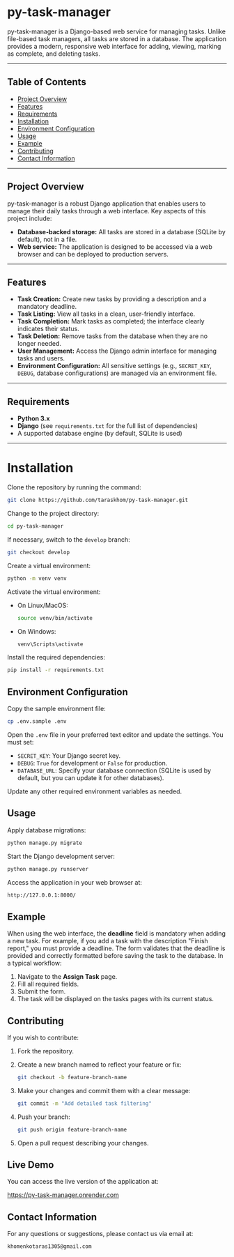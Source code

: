 # py-task-manager

py-task-manager is a Django-based web service for managing tasks. Unlike file-based task managers, all tasks are stored in a database. The application provides a modern, responsive web interface for adding, viewing, marking as complete, and deleting tasks.

---

## Table of Contents
- [Project Overview](#project-overview)
- [Features](#features)
- [Requirements](#requirements)
- [Installation](#installation)
- [Environment Configuration](#environment-configuration)
- [Usage](#usage)
- [Example](#example)
- [Contributing](#contributing)
- [Contact Information](#contact-information)

---

## Project Overview
py-task-manager is a robust Django application that enables users to manage their daily tasks through a web interface. Key aspects of this project include:
- **Database-backed storage:** All tasks are stored in a database (SQLite by default), not in a file.
- **Web service:** The application is designed to be accessed via a web browser and can be deployed to production servers.

---

## Features
- **Task Creation:** Create new tasks by providing a description and a mandatory deadline.
- **Task Listing:** View all tasks in a clean, user-friendly interface.
- **Task Completion:** Mark tasks as completed; the interface clearly indicates their status.
- **Task Deletion:** Remove tasks from the database when they are no longer needed.
- **User Management:** Access the Django admin interface for managing tasks and users.
- **Environment Configuration:** All sensitive settings (e.g., `SECRET_KEY`, `DEBUG`, database configurations) are managed via an environment file.

---

## Requirements
- **Python 3.x**
- **Django** (see `requirements.txt` for the full list of dependencies)
- A supported database engine (by default, SQLite is used)

---

# Installation

Clone the repository by running the command:

```sh
git clone https://github.com/taraskhom/py-task-manager.git
```

Change to the project directory:

```sh
cd py-task-manager
```

If necessary, switch to the `develop` branch:

```sh
git checkout develop
```

Create a virtual environment:

```sh
python -m venv venv
```

Activate the virtual environment:

- On Linux/MacOS:

  ```sh
  source venv/bin/activate
  ```

- On Windows:

  ```sh
  venv\Scripts\activate
  ```

Install the required dependencies:

```sh
pip install -r requirements.txt
```

## Environment Configuration

Copy the sample environment file:

```sh
cp .env.sample .env
```

Open the `.env` file in your preferred text editor and update the settings. You must set:

- `SECRET_KEY`: Your Django secret key.
- `DEBUG`: `True` for development or `False` for production.
- `DATABASE_URL`: Specify your database connection (SQLite is used by default, but you can update it for other databases).

Update any other required environment variables as needed.

## Usage

Apply database migrations:

```sh
python manage.py migrate
```

Start the Django development server:

```sh
python manage.py runserver
```

Access the application in your web browser at:

```sh
http://127.0.0.1:8000/
```

## Example

When using the web interface, the **deadline** field is mandatory when adding a new task.
For example, if you add a task with the description "Finish report," you must provide a deadline.
The form validates that the deadline is provided and correctly formatted before saving the task to the database. In a typical workflow:

1. Navigate to the **Assign Task** page.
2. Fill all required fields.
3. Submit the form.
4. The task will be displayed on the tasks pages with its current status.

## Contributing

If you wish to contribute:

1. Fork the repository.
2. Create a new branch named to reflect your feature or fix:

   ```sh
   git checkout -b feature-branch-name
   ```

3. Make your changes and commit them with a clear message:

   ```sh
   git commit -m "Add detailed task filtering"
   ```

4. Push your branch:

   ```sh
   git push origin feature-branch-name
   ```

5. Open a pull request describing your changes.

## Live Demo

You can access the live version of the application at:

https://py-task-manager.onrender.com

## Contact Information

For any questions or suggestions, please contact us via email at:

```sh
khomenkotaras1305@gmail.com
```
